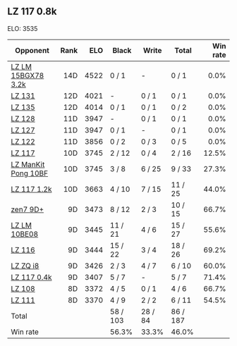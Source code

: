 ## LZ 117 0.8k ##

ELO: 3535

Opponent | Rank | ELO | Black | Write | Total | Win rate
---------|-----:|----:|-------|-------|-------|-------:
[LZ LM 15BGX78 3.2k](LZ%20LM%2015BGX78%203.2k.md) | 14D | 4522 | 0 / 1 | - | 0 / 1 | 0.0%
[LZ 131](LZ%20131.md) | 12D | 4021 | - | 0 / 1 | 0 / 1 | 0.0%
[LZ 135](LZ%20135.md) | 12D | 4014 | 0 / 1 | 0 / 1 | 0 / 2 | 0.0%
[LZ 128](LZ%20128.md) | 11D | 3947 | - | 0 / 1 | 0 / 1 | 0.0%
[LZ 127](LZ%20127.md) | 11D | 3947 | 0 / 1 | - | 0 / 1 | 0.0%
[LZ 122](LZ%20122.md) | 11D | 3856 | 0 / 2 | 0 / 3 | 0 / 5 | 0.0%
[LZ 117](LZ%20117.md) | 10D | 3745 | 2 / 12 | 0 / 4 | 2 / 16 | 12.5%
[LZ ManKit Pong 10BF](LZ%20ManKit%20Pong%2010BF.md) | 10D | 3745 | 3 / 8 | 6 / 25 | 9 / 33 | 27.3%
[LZ 117 1.2k](LZ%20117%201.2k.md) | 10D | 3663 | 4 / 10 | 7 / 15 | 11 / 25 | 44.0%
[zen7 9D+](zen7%209D+.md) | 9D | 3473 | 8 / 12 | 2 / 3 | 10 / 15 | 66.7%
[LZ LM 10BE08](LZ%20LM%2010BE08.md) | 9D | 3445 | 11 / 21 | 4 / 6 | 15 / 27 | 55.6%
[LZ 116](LZ%20116.md) | 9D | 3444 | 15 / 22 | 3 / 4 | 18 / 26 | 69.2%
[LZ ZQ i8](LZ%20ZQ%20i8.md) | 9D | 3426 | 2 / 3 | 4 / 7 | 6 / 10 | 60.0%
[LZ 117 0.4k](LZ%20117%200.4k.md) | 9D | 3407 | 5 / 7 | - | 5 / 7 | 71.4%
[LZ 108](LZ%20108.md) | 8D | 3372 | 4 / 5 | 0 / 1 | 4 / 6 | 66.7%
[LZ 111](LZ%20111.md) | 8D | 3370 | 4 / 9 | 2 / 2 | 6 / 11 | 54.5%
Total | | | 58 / 103 | 28 / 84 | 86 / 187 | 
Win rate| | | 56.3% | 33.3% | 46.0% | 
